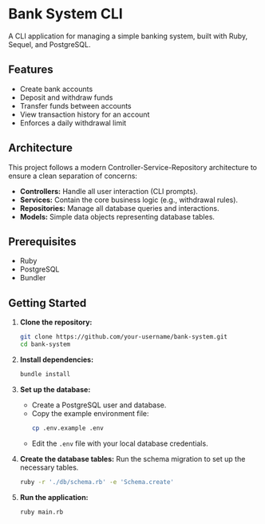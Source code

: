 # Bank System CLI

A CLI application for managing a simple banking system, built with Ruby, Sequel, and PostgreSQL.

## Features

- Create bank accounts
- Deposit and withdraw funds
- Transfer funds between accounts
- View transaction history for an account
- Enforces a daily withdrawal limit

## Architecture

This project follows a modern Controller-Service-Repository architecture to ensure a clean separation of concerns:
- **Controllers:** Handle all user interaction (CLI prompts).
- **Services:** Contain the core business logic (e.g., withdrawal rules).
- **Repositories:** Manage all database queries and interactions.
- **Models:** Simple data objects representing database tables.

## Prerequisites

- Ruby
- PostgreSQL
- Bundler

## Getting Started

1.  **Clone the repository:**
    ```sh
    git clone https://github.com/your-username/bank-system.git
    cd bank-system
    ```

2.  **Install dependencies:**
    ```sh
    bundle install
    ```

3.  **Set up the database:**
    - Create a PostgreSQL user and database.
    - Copy the example environment file:
      ```sh
      cp .env.example .env
      ```
    - Edit the `.env` file with your local database credentials.

4.  **Create the database tables:**
    Run the schema migration to set up the necessary tables.
    ```sh
    ruby -r './db/schema.rb' -e 'Schema.create'
    ```

5.  **Run the application:**
    ```sh
    ruby main.rb
    ```
